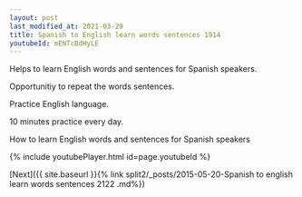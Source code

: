 ```yaml
---
layout: post
last_modified_at: 2021-03-29
title: Spanish to English learn words sentences 1914 
youtubeId: mENTcBdHyLE
---
```

 
 
Helps to learn English words and sentences for Spanish speakers.

Opportunitiy to repeat the words sentences. 

Practice English language. 
 
10 minutes practice every day. 
 
How to learn English words and sentences for Spanish speakers 
 
{% include youtubePlayer.html id=page.youtubeId %}
 
 
[Next]({{ site.baseurl }}{% link  split2/_posts/2015-05-20-Spanish to english learn words sentences 2122 .md%})
 
